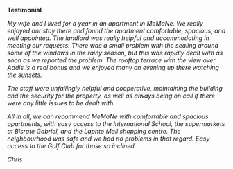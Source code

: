 <b>Testimonial</b>
<p> 
<em> 
My wife and I lived for a year in an apartment in MeMaNe. We really enjoyed our stay there and found the apartment comfortable, spacious, and well appointed. The landlord was really helpful and accommodating in meeting our requests. There was a small problem with the sealing around some of the windows in the rainy season, but this was rapidly dealt with as soon as we reported the problem. The rooftop terrace with the view over Addis is a real bonus and we enjoyed many an evening up there watching the sunsets.
<p> 
The staff were unfailingly helpful and cooperative, maintaining the building and the security for the property, as well as always being on call if there were any little issues to be dealt with.
<p>  
All in all, we can recommend MeMaNe with comfortable and spacious apartments, with easy access to the International School, the supermarkets at Bisrate Gabriel, and the Laphto Mall shopping centre. The neighbourhood was safe and we had no problems in that regard. Easy access to the Golf Club for those so inclined.
<p> 
Chris
